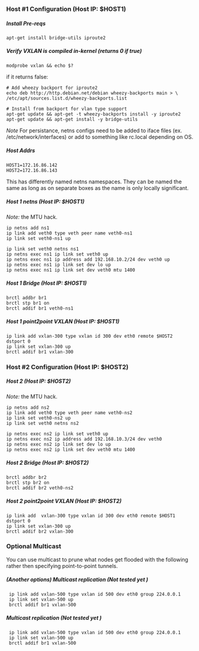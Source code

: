 
### Host #1 Configuration (Host IP: $HOST1) ###

##### Install Pre-reqs

    apt-get install bridge-utils iproute2

##### Verify VXLAN is compiled in-kernel (returns 0 if true)

    modprobe vxlan && echo $?

if it returns false:

    # Add wheezy backport for iproute2
    echo deb http://http.debian.net/debian wheezy-backports main > \
    /etc/apt/sources.list.d/wheezy-backports.list

    # Install from backport for vlan type support
    apt-get update && apt-get -t wheezy-backports install -y iproute2
    apt-get update && apt-get install -y bridge-utils

*Note* For persistance, netns configs need to be added to iface files (ex. /etc/network/interfaces) or add to something like rc.local depending on OS.

##### Host Addrs #####

    HOST1=172.16.86.142
    HOST2=172.16.86.143

This has differently named netns namespaces. They can be named the same as long as on separate boxes as the name is only locally significant.

#####  Host 1 netns (Host IP: $HOST1)

*Note:* the MTU hack.

    ip netns add ns1
    ip link add veth0 type veth peer name veth0-ns1
    ip link set veth0-ns1 up

    ip link set veth0 netns ns1
    ip netns exec ns1 ip link set veth0 up
    ip netns exec ns1 ip address add 192.168.10.2/24 dev veth0 up
    ip netns exec ns1 ip link set dev lo up
    ip netns exec ns1 ip link set dev veth0 mtu 1400

#####  Host 1 Bridge (Host IP: $HOST1)

    brctl addbr br1
    brctl stp br1 on
    brctl addif br1 veth0-ns1

##### Host 1  point2point  VXLAN (Host IP: $HOST1)

    ip link add vxlan-300 type vxlan id 300 dev eth0 remote $HOST2  dstport 0
    ip link set vxlan-300 up
    brctl addif br1 vxlan-300

### Host #2 Configuration (Host IP: $HOST2) ###

##### Host 2  (Host IP: $HOST2)

*Note:* the MTU hack.

    ip netns add ns2
    ip link add veth0 type veth peer name veth0-ns2
    ip link set veth0-ns2 up
    ip link set veth0 netns ns2

    ip netns exec ns2 ip link set veth0 up
    ip netns exec ns2 ip address add 192.168.10.3/24 dev veth0
    ip netns exec ns2 ip link set dev lo up
    ip netns exec ns2 ip link set dev veth0 mtu 1400

##### Host 2 Bridge (Host IP: $HOST2)

    brctl addbr br2
    brctl stp br2 on
    brctl addif br2 veth0-ns2

##### Host 2 point2point VXLAN (Host IP: $HOST2)


    ip link add  vxlan-300 type vxlan id 300 dev eth0 remote $HOST1 dstport 0
    ip link set vxlan-300 up
    brctl addif br2 vxlan-300


### Optional Multicast

You can use multicast to prune what nodes get flooded with the following rather then specifying point-to-point tunnels.

##### (Another options) Multicast replication (Not tested yet )

     ip link add vxlan-500 type vxlan id 500 dev eth0 group 224.0.0.1
     ip link set vxlan-500 up
     brctl addif br1 vxlan-500


##### Multicast replication (Not tested yet )

     ip link add vxlan-500 type vxlan id 500 dev eth0 group 224.0.0.1
     ip link set vxlan-500 up
     brctl addif br1 vxlan-500

























